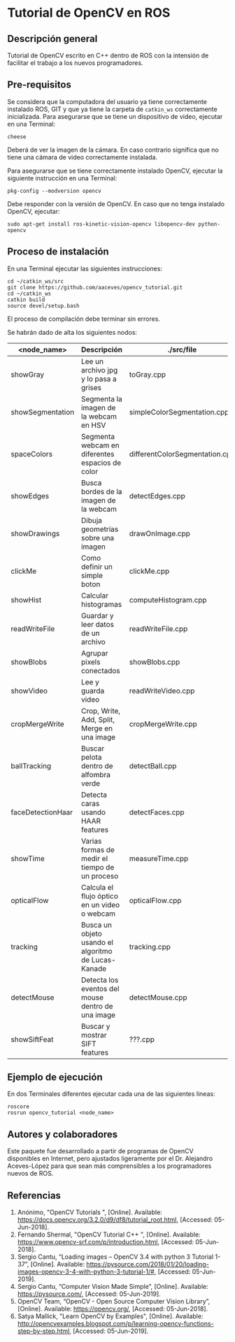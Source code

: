 # Tutorial de OpenCV en ROS

## Descripción general
Tutorial de OpenCV escrito en C++ dentro de ROS con la intensión de facilitar el trabajo a los nuevos programadores.

## Pre-requisitos
Se considera que la computadora del usuario ya tiene correctamente instalado ROS, GIT y que ya tiene la carpeta de `catkin_ws` correctamente inicializada.
Para asegurarse que se tiene un dispositivo de video, ejecutar en una Terminal:
```
cheese
```
Deberá de ver la imagen de la cámara. En caso contrario significa que no tiene una cámara de video correctamente instalada. 

Para asegurarse que se tiene correctamente instalado OpenCV, ejecutar la siguiente instrucción en una Terminal:
```
pkg-config --modversion opencv
```
Debe responder con la versión de OpenCV. En caso que no tenga instalado OpenCV, ejecutar:
```
sudo apt-get install ros-kinetic-vision-opencv libopencv-dev python-opencv
```

## Proceso de instalación
En una Terminal ejecutar las siguientes instrucciones:
```
cd ~/catkin_ws/src
git clone https://github.com/aaceves/opencv_tutorial.git
cd ~/catkin_ws
catkin build
source devel/setup.bash
```
El proceso de compilación debe terminar sin errores. 

Se habrán dado de alta los siguientes nodos:

| <node_name> | Descripción | ./src/file |
| --- | --- | --- |
| showGray | Lee un archivo jpg y lo pasa a grises | toGray.cpp | 
| showSegmentation | Segmenta la imagen de la webcam en HSV | simpleColorSegmentation.cpp |
| spaceColors | Segmenta webcam en diferentes espacios de color | differentColorSegmentation.cpp |
| showEdges | Busca bordes de la imagen de la webcam | detectEdges.cpp |
| showDrawings | Dibuja geometrías sobre una imagen | drawOnImage.cpp |
| clickMe | Como definir un simple boton | clickMe.cpp |
| showHist | Calcular histogramas | computeHistogram.cpp |
| readWriteFile | Guardar y leer datos de un archivo | readWriteFile.cpp |
| showBlobs | Agrupar pixels conectados | showBlobs.cpp |
| showVideo | Lee y guarda video | readWriteVideo.cpp |
| cropMergeWrite | Crop, Write, Add, Split, Merge en una image | cropMergeWrite.cpp |
| ballTracking | Buscar pelota dentro de alfombra verde | detectBall.cpp |
| faceDetectionHaar | Detecta caras usando HAAR features | detectFaces.cpp |
| showTime | Varias formas de medir el tiempo de un proceso | measureTime.cpp |
| opticalFlow | Calcula el flujo óptico en un video o webcam | opticalFlow.cpp |
| tracking | Busca un objeto usando el algoritmo de Lucas-Kanade | tracking.cpp |
| detectMouse | Detecta los eventos del mouse dentro de una image | detectMouse.cpp |
| showSiftFeat | Buscar y mostrar SIFT features | ???.cpp |

## Ejemplo de ejecución

En dos Terminales diferentes ejecutar cada una de las siguientes lineas:
```
roscore
rosrun opencv_tutorial <node_name>
```


## Autores y colaboradores
Este paquete fue desarrollado a partir de programas de OpenCV disponibles en Internet, pero ajustados ligeramente por el Dr. Alejandro Aceves-López para que sean más comprensibles a los programadores nuevos de ROS.

## Referencias

1. Anónimo, "OpenCV Tutorials ", [Online]. Available: https://docs.opencv.org/3.2.0/d9/df8/tutorial_root.html, [Accessed: 05-Jun-2018].
2. Fernando Shermal, "OpenCV Tutorial C++ ", [Online]. Available: https://www.opencv-srf.com/p/introduction.html, [Accessed: 05-Jun-2018].
3. Sergio Cantu, “Loading images – OpenCV 3.4 with python 3 Tutorial 1-37”, [Online]. Available: https://pysource.com/2018/01/20/loading-images-opencv-3-4-with-python-3-tutorial-1/#, [Accessed: 05-Jun-2019].
4. Sergio Cantu, “Computer Vision Made Simple”, [Online]. Available: https://pysource.com/, [Accessed: 05-Jun-2019].
5. OpenCV Team, “OpenCV - Open Source Computer Vision Library”, [Online]. Available: https://opencv.org/, [Accessed: 05-Jun-2018].
6. Satya Mallick, "Learn OpenCV by Examples", [Online]. Available: http://opencvexamples.blogspot.com/p/learning-opencv-functions-step-by-step.html,  [Accessed: 05-Jun-2019].

